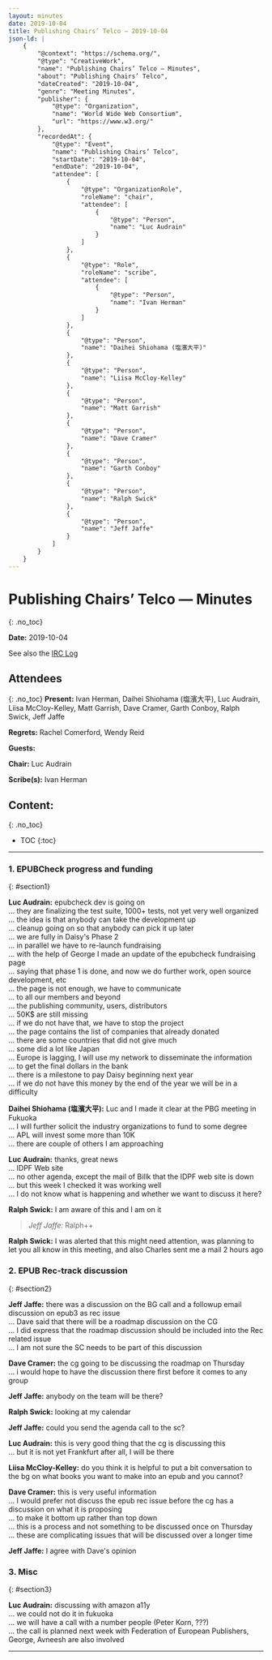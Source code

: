 ```yaml
---
layout: minutes
date: 2019-10-04
title: Publishing Chairs’ Telco — 2019-10-04
json-ld: |
    {
        "@context": "https://schema.org/",
        "@type": "CreativeWork",
        "name": "Publishing Chairs’ Telco — Minutes",
        "about": "Publishing Chairs’ Telco",
        "dateCreated": "2019-10-04",
        "genre": "Meeting Minutes",
        "publisher": {
            "@type": "Organization",
            "name": "World Wide Web Consortium",
            "url": "https://www.w3.org/"
        },
        "recordedAt": {
            "@type": "Event",
            "name": "Publishing Chairs’ Telco",
            "startDate": "2019-10-04",
            "endDate": "2019-10-04",
            "attendee": [
                {
                    "@type": "OrganizationRole",
                    "roleName": "chair",
                    "attendee": [
                        {
                            "@type": "Person",
                            "name": "Luc Audrain"
                        }
                    ]
                },
                {
                    "@type": "Role",
                    "roleName": "scribe",
                    "attendee": [
                        {
                            "@type": "Person",
                            "name": "Ivan Herman"
                        }
                    ]
                },
                {
                    "@type": "Person",
                    "name": "Daihei Shiohama (塩濱大平)"
                },
                {
                    "@type": "Person",
                    "name": "Liisa McCloy-Kelley"
                },
                {
                    "@type": "Person",
                    "name": "Matt Garrish"
                },
                {
                    "@type": "Person",
                    "name": "Dave Cramer"
                },
                {
                    "@type": "Person",
                    "name": "Garth Conboy"
                },
                {
                    "@type": "Person",
                    "name": "Ralph Swick"
                },
                {
                    "@type": "Person",
                    "name": "Jeff Jaffe"
                }
            ]
        }
    }
---
```


# Publishing Chairs’ Telco — Minutes
{: .no_toc}



**Date:** 2019-10-04

See also the [IRC Log](https://www.w3.org/2019/10/04-pbgsc-irc.txt)

## Attendees
{: .no_toc}
**Present:** Ivan Herman, Daihei Shiohama (塩濱大平), Luc Audrain, Liisa McCloy-Kelley, Matt Garrish, Dave Cramer, Garth Conboy, Ralph Swick, Jeff Jaffe

**Regrets:** Rachel Comerford, Wendy Reid

**Guests:** 

**Chair:** Luc Audrain

**Scribe(s):** Ivan Herman

## Content:
{: .no_toc}

* TOC
{:toc}
---


### 1. EPUBCheck progress and funding
{: #section1}

**Luc Audrain:** epubcheck dev is going on  
… they are finalizing the test suite, 1000+ tests, not yet very well organized  
… the idea is that anybody can take the development up  
… cleanup going on so that anybody can pick it up later  
… we are fully in Daisy's Phase 2  
… in parallel we have to re-launch fundraising  
… with the help of George I made an update of the epubcheck fundraising page  
… saying that phase 1 is done, and now we do further work, open source development, etc  
… the page is not enough, we have to communicate  
… to all our members and beyond  
… the publishing community, users, distributors  
… 50K$ are still missing  
… if we do not have that, we have to stop the project  
… the page contains the list of companies that already donated  
… there are some countries that did not give much  
… some did a lot like Japan  
… Europe is lagging, I will use my network to disseminate the information  
… to get the final dollars in the bank  
… there is a milestone to pay Daisy beginning next year  
… if we do not have this money by the end of the year we will be in a difficulty  

**Daihei Shiohama (塩濱大平):** Luc and I made it clear at the PBG meeting in Fukuoka  
… I will further solicit the industry organizations to fund to some degree  
… APL will invest some more than 10K  
… there are couple of others I am approaching  

**Luc Audrain:** thanks, great news  
… IDPF Web site  
… no other agenda, except the mail of Billk that the IDPF web site is down  
… but this week I checked it was working well  
… I do not know what is happening and whether we want to discuss it here?  

**Ralph Swick:** I am aware of this and I am on it  

> *Jeff Jaffe:* Ralph++

**Ralph Swick:** I was alerted that this might need attention, was planning to let you all know in this meeting, and also Charles sent me a mail 2 hours ago

### 2. EPUB Rec-track discussion
{: #section2}

**Jeff Jaffe:** there was a discussion on the BG call and a followup email discussion on epub3 as rec issue  
… Dave said that there will be a roadmap discussion on the CG  
… I did express that the roadmap discussion should be included into the Rec related issue  
… I am not sure the SC needs to be part of this discussion  

**Dave Cramer:** the cg going to be discussing the roadmap on Thursday  
… i would hope to have the discussion there first before it comes to any group  

**Jeff Jaffe:** anybody on the team will be there?  

**Ralph Swick:** looking at my calendar  

**Jeff Jaffe:** could you send the agenda call to the sc?  

**Luc Audrain:** this is very good thing that the cg is discussing this  
… but it is not yet Frankfurt after all, I will be there  

**Liisa McCloy-Kelley:** do you think it is helpful to put a bit conversation to the bg on what books you want to make into an epub and you cannot?  

**Dave Cramer:** this is very useful information  
… I would prefer not discuss the epub rec issue before the cg has a discussion on what it is proposing  
… to make it bottom up rather than top down  
… this is a process and not something to be discussed once on Thursday  
… these are complicating issues that will be discussed over a longer time  

**Jeff Jaffe:** I agree with Dave's opinion  

### 3. Misc
{: #section3}

**Luc Audrain:** discussing with amazon a11y  
… we could not do it in fukuoka  
… we will have a call with a number people (Peter Korn, ???)  
… the call is planned next week with Federation of European Publishers, George, Avneesh are also involved  

---
